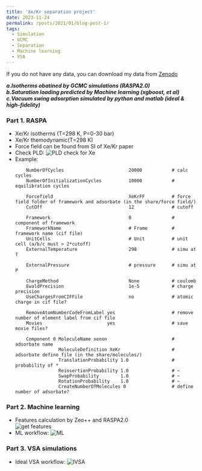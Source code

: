```yaml
---
title: 'Xe/Kr separation project'
date: 2023-11-24
permalink: /posts/2021/01/blog-post-1/
tags:
  - Simulation
  - GCMC
  - Separation
  - Machine learning
  - VSA
---
```


If you do not have any data, you can download my data from [Zenodo](https://doi.org/10.5281/zenodo.8312801)                   

***a.Isotherms obatined by GCMC simulations (RASPA2.0)***                   
***b.Saturation loading predicted by Machine learning (xgboost, et al)***                                                
***c.Vacuum swing adsorption simulated by python and matlab (ideal & high-fidelity)***                                                               

### Part 1. RASPA          
* Xe/Kr isotherms (T=298 K, P=0-30 bar)                   
* Xe/Kr themodynamic(T=298 K)                     
* Force field can be found from SI of Xe/Kr paper
* Check PLD:
  ![PLD check for Xe](https://github.com/sxm13/ZGBshenxiaomoCV.github.io/tree/main/images/pld.jpg)
* Example:
  ```SimulationType                        MonteCarlo       # calc method
      NumberOfCycles                        20000           # calc cycles 
      NumberOfInitializationCycles          10000           # equilibration cycles
      
      Forcefield                            XeKrFF          # force field folder of framework and adsorbate (in the share/force field/)
      CutOff                                12              # cutoff
      
      Framework                             0               #  component of framework
      FrameworkName                         # Frame         # framework name (cif file)
      UnitCells                             # Unit          # unit cell (a/b/c must > 2*cutoff)
      ExternalTemperature                   298             # simu at T                       
                                                    
      ExternalPressure                      # pressure      # simu at P                 
      
      ChargeMethod                          None            # coulomb                 
      EwaldPrecision                        1e-5            # charge precision           
      UseChargesFromCIFFile                 no              # atomic charge in cif file?          
                       
      RemoveAtomNumberCodeFromLabel yes                     # remove number of element label from cif file        
      Movies                        yes                     # save movie files?                              
      
      Component 0 MoleculeName xenon                        # adsorbate name        
                  MoleculeDefinition XeKr                   # adsorbate define file (in the share/molecules/)
                  TranslationProbability 1.0                # probability of *
                  ReinsertionProbability 1.0                # ~ 
                  SwapProbability        1.0                # ~ 
                  RotationProbability    1.0                # ~ 
                  CreateNumberOfMolecules 0                 # define number of adsorbate?

### Part 2. Machine learning            
* Features calculation by Zeo++ and RASPA2.0             
![get features](https://github.com/sxm13/ZGBshenxiaomoCV.github.io/tree/main/images/fea.jpg)
* ML workflow:
  ![ML](../images/ml.jpg)
### Part 3. VSA simulations
* Ideal VSA workflow:
  ![IVSA](https://github.com/sxm13/ZGBshenxiaomoCV.github.io/tree/main/images/ivsa.jpg)
